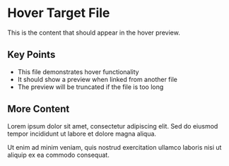 # Hover Target File

This is the content that should appear in the hover preview.

## Key Points

- This file demonstrates hover functionality
- It should show a preview when linked from another file
- The preview will be truncated if the file is too long

## More Content

Lorem ipsum dolor sit amet, consectetur adipiscing elit. Sed do eiusmod tempor incididunt ut labore et dolore magna aliqua.

Ut enim ad minim veniam, quis nostrud exercitation ullamco laboris nisi ut aliquip ex ea commodo consequat.